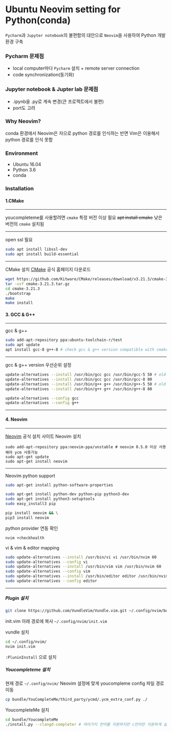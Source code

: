 # Ubuntu Neovim setting for Python(conda) 

`Pycharm`과 `Jupyter notebook`의 불편함의 대안으로 `Neovim`을 사용하여 Python 개발 환경 구축

### __Pycharm__ 문제점
- local computer마다 `Pycharm` 설치 + remote server connection
- code synchronization(동기화)

### __Jupyter notebook__ & __Jupter lab__ 문제점
- .ipynb을 .py로 계속 변경(큰 프로젝트에서 불편)
- port도 고려

### Why __Neovim__?
conda 환경에서 Neovim은 자으로 python 경로를 인식하는 반면 Vim은 이용해서 python 경로를 인식 못함 

### Environment
- Ubuntu 16.04
- Python 3.6
- conda 

### Installation
####  1.CMake
- - -
youcompleteme를 사용할려면 `cmake` 특정 버전 이상 필요
~~apt install cmake~~ 낮은 버전의 `cmake` 설치됨
- - -
open ssl 필요
```bash
sudo apt install libssl-dev 
sudo apt install build-essential
```
- - -
CMake 설치
[CMake](https://cmake.org/download/) 공식 홈페이지 다운로드
```bash
wget https://github.com/Kitware/CMake/releases/download/v3.21.3/cmake-3.21.3.tar.gz # version check
tar -xvf cmake-3.21.3.tar.gz
cd cmake-3.21.3
./bootstrap
make
make install
```

#### 3. GCC & G++
- - - 
gcc & g++ 
```bash
sudo add-apt-repository ppa:ubuntu-toolchain-r/test 
sudo apt update
apt install gcc-8 g++-8 # check gcc & g++ version compatible with cmake & youcompleteme
```
- - -
gcc & g++ version 우선순위 설정
```bash
update-alternatives --install /usr/bin/gcc gcc /usr/bin/gcc-5 50 # old version gcc
update-alternatives --install /usr/bin/gcc gcc /usr/bin/gcc-8 80
update-alternatives --install /usr/bin/g++ g++ /usr/bin/g++-5 50 # old version g++
update-alternatives --install /usr/bin/g++ g++ /usr/bin/g++-8 80

update-alternatives --config gcc
update-alternatives --config g++
```
- - -

#### 4. Neovim
- - -
[Neovim](https://github.com/neovim/neovim/wiki/Installing-Neovim) 공식 설치 사이트 
Neovim 설치 
```
sudo add-apt-repository ppa:neovim-ppa/unstable # neovim 0.5.0 이상 사용해야 ycm 사용가능 
sudo apt-get update
sudo apt-get install neovim
```
- - -
Neovim python support
```bash
sudo apt-get install python-software-properties
```

```bash
sudo apt-get install python-dev python-pip python3-dev
sudo apt-get install python3-setuptools
sudo easy_install3 pip
```
```bash
pip install neovim && \
pip3 install neovim 
```
python provider 연동 확인
```bash
nvim +checkhealth
```

vi & vim & editor mapping
```bash
sudo update-alternatives --install /usr/bin/vi vi /usr/bin/nvim 60
sudo update-alternatives --config vi
sudo update-alternatives --install /usr/bin/vim vim /usr/bin/nvim 60
sudo update-alternatives --config vim
sudo update-alternatives --install /usr/bin/editor editor /usr/bin/nvim 60
sudo update-alternatives --config editor
```
- - -
##### Plugin 설치

```bash
git clone https://github.com/VundleVim/Vundle.vim.git ~/.config/nvim/bundle/Vundle.vim # check directory path
```

init.vim 아래 경로에 복사
```~/.config/nvim/init.vim```

vundle 설치
```bash
cd ~/.config/nvim/
nvim init.vim
```
```:PluninInstall``` 으로 설치

##### Youcompleteme 설치
현재 경로 ```~/.config/nvim/```
Neovim 설정에 맞게 youcompleme config 파일 경로 이동
```bash
cp bundle/YouCompleteMe/third_party/ycmd/.ycm_extra_conf.py ./
```
YoucompleteMe 설치
```bash
cd bundle/YoucompleteMe
./install.py --clangd-completer # 여러가지 언어를 지원하지만 c언어만 지원하게 설치
```
